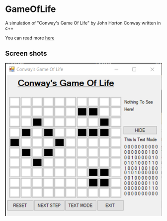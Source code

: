 # GameOfLife
A simulation of "Conway's Game Of Life" by John Horton Conway written in c++

You can read more [here](https://en.wikipedia.org/wiki/Conway%27s_Game_of_Life)

## Screen shots
![alt text](https://github.com/DavidCurca/GameOfLife/blob/master/life.PNG?raw=true)
